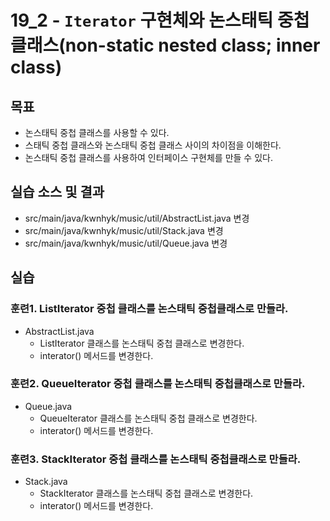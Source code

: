 # 19_2 - `Iterator` 구현체와 논스태틱 중첩 클래스(non-static nested class; inner class)

##  목표

- 논스태틱 중첩 클래스를 사용할 수 있다.
- 스태틱 중첩 클래스와 논스태틱 중첩 클래스 사이의 차이점을 이해한다.
- 논스태틱 중첩 클래스를 사용하여 인터페이스 구현체를 만들 수 있다.


## 실습 소스 및 결과

- src/main/java/kwnhyk/music/util/AbstractList.java 변경
- src/main/java/kwnhyk/music/util/Stack.java 변경
- src/main/java/kwnhyk/music/util/Queue.java 변경

## 실습

### 훈련1. ListIterator 중첩 클래스를 논스태틱 중첩클래스로 만들라.

- AbstractList.java
  - ListIterator 클래스를 논스태틱 중첩 클래스로 변경한다.
  - interator() 메서드를 변경한다.

### 훈련2. QueueIterator 중첩 클래스를 논스태틱 중첩클래스로 만들라.

- Queue.java
  - QueueIterator 클래스를 논스태틱 중첩 클래스로 변경한다.
  - interator() 메서드를 변경한다.

### 훈련3. StackIterator 중첩 클래스를 논스태틱 중첩클래스로 만들라.

- Stack.java
  - StackIterator 클래스를 논스태틱 중첩 클래스로 변경한다.
  - interator() 메서드를 변경한다.
